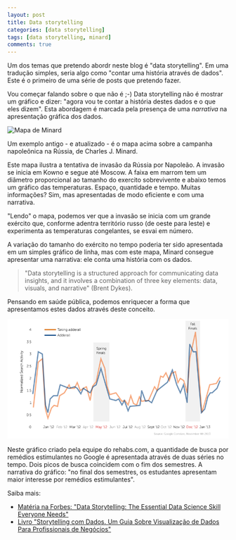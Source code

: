 ```yaml
---
layout: post
title: Data storytelling
categories: [data storytelling]
tags: [data storytelling, minard]
comments: true
---
```


Um dos temas que pretendo abordr neste blog é "data storytelling". Em uma tradução simples, seria algo como "contar uma história através de dados". Este é o primeiro de uma série de posts que pretendo fazer.

<!--more-->

Vou começar falando sobre o que não é ;-) Data storytelling não é mostrar um gráfico e dizer: "agora vou te contar a história destes dados e o que eles dizem". Esta abordagem é marcada pela presença de uma *narrativa* na apresentação gráfica dos dados.

![Mapa de Minard](https://upload.wikimedia.org/wikipedia/commons/2/29/Minard.png)

Um exemplo antigo - e atualizado - é o mapa acima sobre a campanha napoleônica na Rússia, de Charles J. Minard.

Este mapa ilustra a tentativa de invasão da Rússia por Napoleão. A invasão se inicia em Kowno e segue até Moscow. A faixa em marrom tem um diâmetro proporcional ao tamanho do exercito sobrevivente e abaixo temos um gráfico das temperaturas. Espaço, quantidade e tempo. Muitas informações? Sim, mas apresentadas de modo eficiente e com uma narrativa.

"Lendo" o mapa, podemos ver que a invasão se inicia com um grande exército que, conforme adentra território russo (de oeste para leste) e experimenta as temperaturas congelantes, se esvai em número.

A variação do tamanho do exército no tempo poderia ter sido apresentada em um simples gráfico de linha, mas com este mapa, Minard consegue apresentar uma narrativa: ele conta uma história com os dados.

> "Data storytelling is a structured approach for communicating data insights, and it involves a combination of three key elements: data, visuals, and narrative" (Brent Dykes).

Pensando em saúde pública, podemos enriquecer a forma que apresentamos estes dados através deste conceito.

![drugs on campus](/img/drugs-on-campus.png)

Neste gráfico criado pela equipe do rehabs.com, a quantidade de busca por remédios estimulantes no Google é apresentada através de duas séries no tempo. Dois picos de busca coincidem com o fim dos semestres. A narrativa do gráfico: "no final dos semestres, os estudantes apresentam maior interesse por remédios estimulantes".

Saiba mais:
* [Matéria na Forbes: "Data Storytelling: The Essential Data Science Skill Everyone Needs"](https://www.forbes.com/sites/brentdykes/2016/03/31/data-storytelling-the-essential-data-science-skill-everyone-needs)
* [Livro "Storytelling com Dados. Um Guia Sobre Visualização de Dados Para Profissionais de Negócios"](https://www.amazon.com.br/Storytelling-Dados-Visualiza%C3%A7%C3%A3o-Profissionais-Neg%C3%B3cios/dp/8550800783)
